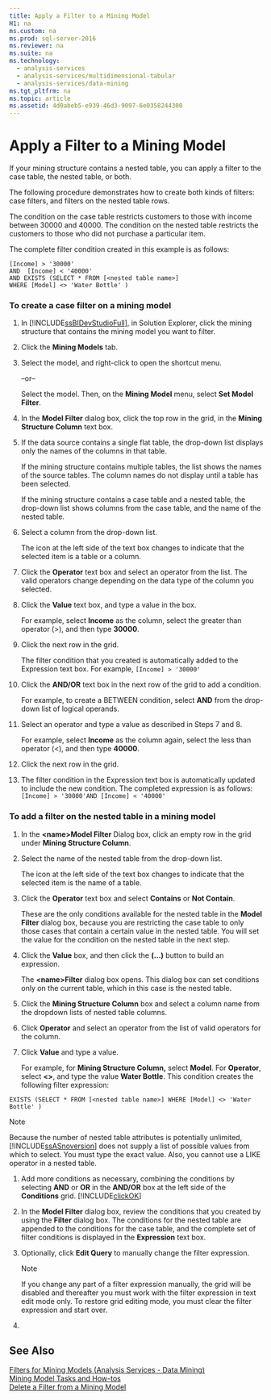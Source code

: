 ```yaml
---
title: Apply a Filter to a Mining Model
H1: na
ms.custom: na
ms.prod: sql-server-2016
ms.reviewer: na
ms.suite: na
ms.technology: 
  - analysis-services
  - analysis-services/multidimensional-tabular
  - analysis-services/data-mining
ms.tgt_pltfrm: na
ms.topic: article
ms.assetid: 4d0abeb5-e939-46d3-9097-6e0358244300
---
```

# Apply a Filter to a Mining Model
  If your mining structure contains a nested table, you can apply a filter to the case table, the nested table, or both.  
  
 The following procedure demonstrates how to create both kinds of filters: case filters, and filters on the nested table rows.  
  
 The condition on the case table restricts customers to those with income between 30000 and 40000. The condition on the nested table restricts the customers to those who did not purchase a particular item.  
  
 The complete filter condition created in this example is as follows:  
  
```  
[Income] > '30000'   
AND  [Income] < '40000'   
AND EXISTS (SELECT * FROM [<nested table name>]   
WHERE [Model] <> 'Water Bottle' )   
```  
  
### To create a case filter on a mining model  
  
1.  In [!INCLUDE[ssBIDevStudioFull](../../Topics/TopicNameContainA/includes/ssBIDevStudioFull_md.md)], in Solution Explorer, click the mining structure that contains the mining model you want to filter.  
  
2.  Click the **Mining Models** tab.  
  
3.  Select the model, and right-click to open the shortcut menu.  
  
     –or–  
  
     Select the model. Then, on the **Mining Model** menu, select **Set Model Filter**.  
  
4.  In the **Model Filter** dialog box, click the top row in the grid, in the **Mining Structure Column** text box.  
  
5.  If the data source contains a single flat table, the drop-down list displays only the names of the columns in that table.  
  
     If the mining structure contains multiple tables, the list shows the names of the source tables. The column names do not display until a table has been selected.  
  
     If the mining structure contains a case table and a nested table, the drop-down list shows columns from the case table, and the name of the nested table.  
  
6.  Select a column from the drop-down list.  
  
     The icon at the left side of the text box changes to indicate that the selected item is a table or a column.  
  
7.  Click the **Operator** text box and select an operator from the list. The valid operators change depending on the data type of the column you selected.  
  
8.  Click the **Value** text box, and type a value in the box.  
  
     For example, select **Income** as the column, select the greater than operator (>), and then type **30000**.  
  
9. Click the next row in the grid.  
  
     The filter condition that you created is automatically added to the Expression text box. For example, `[Income] > '30000'`  
  
10. Click the **AND/OR** text box in the next row of the grid to add a condition.  
  
     For example, to create a BETWEEN condition, select **AND** from the drop-down list of logical operands.  
  
11. Select an operator and type a value as described in Steps 7 and 8.  
  
     For example, select **Income** as the column again, select the less than operator (<), and then type **40000**.  
  
12. Click the next row in the grid.  
  
13. The filter condition in the Expression text box is automatically updated to include the new condition. The completed expression is as follows: `[Income] > '30000'AND [Income] < '40000'`  
  
### To add a filter on the nested table in a mining model  
  
1.  In the **<name\>Model Filter** Dialog box, click an empty row in the grid under **Mining Structure Column**.  
  
2.  Select the name of the nested table from the drop-down list.  
  
     The icon at the left side of the text box changes to indicate that the selected item is the name of a table.  
  
3.  Click the **Operator** text box and select **Contains** or **Not Contain**.  
  
     These are the only conditions available for the nested table in the **Model Filter** dialog box, because you are restricting the case table to only those cases that contain a certain value in the nested table. You will set the value for the condition on the nested table in the next step.  
  
4.  Click the **Value** box, and then click the **(…)** button to build an expression.  
  
     The **<name\>Filter** dialog box opens. This dialog box can set conditions only on the current table, which in this case is the nested table.  
  
5.  Click the **Mining Structure Column** box and select a column name from the dropdown lists of nested table columns.  
  
6.  Click **Operator** and select an operator from the list of valid operators for the column.  
  
7.  Click **Value** and type a value.  
  
     For example, for **Mining Structure Column,** select **Model**. For **Operator**, select **<>**, and type the value **Water Bottle**. This condition creates the following filter expression:  
  
```  
EXISTS (SELECT * FROM [<nested table name>] WHERE [Model] <> 'Water Bottle' )   
```  
  
> [!NOTE]  
>  Because the number of nested table attributes is potentially unlimited, [!INCLUDE[ssASnoversion](../../Topics/TopicNameContainA/includes/ssASnoversion_md.md)] does not supply a list of possible values from which to select. You must type the exact value. Also, you cannot use a LIKE operator in a nested table.  
  
1.  Add more conditions as necessary, combining the conditions by selecting **AND** or **OR** in the **AND/OR** box at the left side of the **Conditions** grid. [!INCLUDE[clickOK](../../Topics/TopicNameContainA/includes/clickOK_md.md)]  
  
2.  In the **Model Filter** dialog box, review the conditions that you created by using the **Filter** dialog box. The conditions for the nested table are appended to the conditions for the case table, and the complete set of filter conditions is displayed in the **Expression** text box.  
  
3.  Optionally, click **Edit Query** to manually change the filter expression.  
  
    > [!NOTE]  
    >  If you change any part of a filter expression manually, the grid will be disabled and thereafter you must work with the filter expression in text edit mode only. To restore grid editing mode, you must clear the filter expression and start over.  
  
4.  
  
## See Also  
 [Filters for Mining Models &#40;Analysis Services - Data Mining&#41;](../../Topics/TopicNameNotContainA/Filters-for-Mining-Models--Analysis-Services---Data-Mining-.md)   
 [Mining Model Tasks and How-tos](../../Topics/TopicNameNotContainA/Mining-Model-Tasks-and-How-tos.md)   
 [Delete a Filter from a Mining Model](../../Topics/TopicNameContainA/Delete-a-Filter-from-a-Mining-Model.md)  
  
  